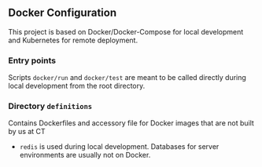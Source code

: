 ## Docker Configuration

This project is based on Docker/Docker-Compose for local development and Kubernetes for remote deployment.

### Entry points

Scripts `docker/run` and `docker/test` are meant to be called directly during local development from the root directory.

### Directory `definitions`

Contains Dockerfiles and accessory file for Docker images that are not built by us at CT

* `redis` is used during local development. Databases for server environments are usually not on Docker.
